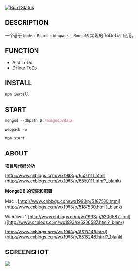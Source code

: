 [![Build Status](https://travis-ci.org/grr6525/Node-React-MongoDB-TodoList.svg?branch=master)](https://travis-ci.org/grr6525/Node-React-MongoDB-TodoList)

## DESCRIPTION
一个基于 `Node` + `React` + `Webpack` + `MongoDB` 实现的 ToDoList 应用。


## FUNCTION

- Add ToDo
- Delete ToDo

## INSTALL
```js
npm install
```

## START
```js
mongod --dbpath D:/mongodb/data
```

```js
webpack -w
```

```js
npm start
```

## ABOUT

**项目和代码分析**

[http://www.cnblogs.com/wx1993/p/6550111.html](http://www.cnblogs.com/wx1993/p/6550111.html?_blank)
 
**MongoDB 的安装和配置**

Mac：[http://www.cnblogs.com/wx1993/p/5187530.html](http://www.cnblogs.com/wx1993/p/5187530.html?_blank)

Windows：[http://www.cnblogs.com/wx1993/p/5206587.html]([http://www.cnblogs.com/wx1993/p/5206587.html?_blank)

[http://www.cnblogs.com/wx1993/p/6518248.html](http://www.cnblogs.com/wx1993/p/6518248.html?_blank)

## SCREENSHOT
![](https://camo.githubusercontent.com/3e21821d6a9aefbbdf9b0b3625ae5e6c4e0338d2/687474703a2f2f696d61676573323031352e636e626c6f67732e636f6d2f626c6f672f3738313436342f3230313730332f3738313436342d32303137303332303134323332393533332d313631373830363535362e706e67)
